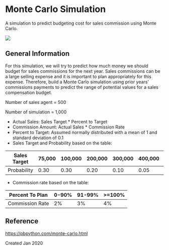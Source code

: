 # Monte Carlo Simulation
A simulation to predict budgeting cost for sales commission using Monte Carlo.

<img src="https://media.istockphoto.com/vectors/business-observation-and-prediction-businessman-standing-in-front-of-vector-id1229705491?k=20&m=1229705491&s=612x612&w=0&h=iis9KrOEbBEDtLFtQxaF9Hw0n8vnIPl7bYYEdgNC8No=" />

## General Information
For this simulation, we will try to predict how much money we should budget for sales commissions for the next year.
Sales commissions can be a large selling expense and it is important to plan appropriately for this expense.
Therefore, build a Monte Carlo simulation using prior years’ commissions payments to predict the range of potential values for a sales compensation budget.

Number of sales agent = 500

Number of simulation = 1,000

- Actual Sales: Sales Target * Percent to Target
- Commission Amount: Actual Sales * Commission Rate
- Percent to Target: Assumed normally distributed with a mean of 1 and standard deviation of 0.1
- Sales Target and Probability based on the table:

Sales Target | 75,000 | 100,000 | 200,000 | 300,000 | 400,000 | 500,000
--- | --- | --- | --- | --- | --- | --- 
Probability | 0.30 | 0.30 | 0.20 | 0.10 | 0.05 | 0.05  


- Commission rate based on the table:

Percent To Plan | 0-90% | 91-99% | >=100%
--- | --- | --- | ---  
Commission Rate | 2% | 3% | 4%  

## Reference 

https://pbpython.com/monte-carlo.html

Created Jan 2020
